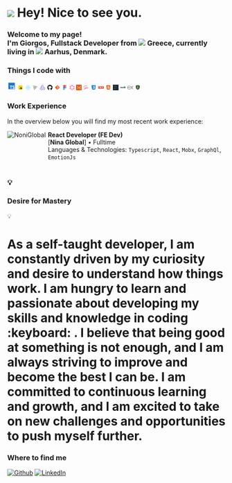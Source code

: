 <h1><img src="https://emojis.slackmojis.com/emojis/images/1531849430/4246/blob-sunglasses.gif?1531849430" width="30"/> Hey! Nice to see you.</h1>

### <p>Welcome to my page! </br> I'm Giorgos, Fullstack Developer from <img src="https://github.com/csmoore/country-flag-icons/blob/8f7c50904bb7080b8aef99c3fa836305117bcbc1/country-flags-4x3-png/gr.png" width="13"/> <b>Greece</b>, currently living in <img src="https://github.com/csmoore/country-flag-icons/blob/8f7c50904bb7080b8aef99c3fa836305117bcbc1/country-flags-4x3-png/dk.png" width="13"/> <b>Aarhus, Denmark</b>. </p>

### <h3>Things I code with</h3>

<p>
  <img alt="TypeScript" src="./imgs/typescript.png" width="20"/>
  <img alt="Javascript" src="./imgs/javascript.gif" width="13"/>
  <img alt="React" src="./imgs/react.png" width="13"/>
  <img alt="ThreeJs" src="./imgs/threejs.svg" width="13"/>
  <img alt="redux" src="./imgs/redux.png" width="13"/>
  <img alt="github actions" src="./imgs/github.png" width="13"/>
  <img alt="git" src="./imgs/git.png" width="13"/>
  <img alt="figma" src="./imgs/figma.png" width="13"/>
  <img alt="GraphQL" src="./imgs/graphql.png" width="13"/>
  <img alt="Mobx" src="./imgs/mobx.png" width="13"/>
  <img alt="Sass" src="./imgs/sass.png" width="13"/>
  <img alt="Css" src="./imgs/css3.png" width="13"/>
  <img alt="npm" src="./imgs/npm.png" width="13"/>
  <img alt="html5" src="./imgs/html5.png" width="13"/>
  <img alt="Prettier" src="./imgs/prettier.png" width="13"/>
  <img alt="Nodejs" src="./imgs/nodejs.png" width="13"/>
  <img alt="Expressjs" src="./imgs/expressjs.png" width="13"/>
  <img alt="MongoDB" src="./imgs/mongodb.png" width="13"/>
</p>

### Work Experience

In the overview below you will find my most recent work experience:

<img align="left" height="94px" width="94px" alt="NoniGlobal" src="https://static.vecteezy.com/system/resources/thumbnails/011/543/048/small/cute-laptop-for-sticker-isolated-cartoon-object-illustration-flat-style-sticker-icon-design-premium-logo-vector.jpg"/>

**React Developer (FE Dev)** \
[**Nina Global**] • Fulltime \
Languages & Technologies: `Typescript`, `React`, `Mobx`, `GraphQl`, `EmotionJs` \
<br/>

### :bulb: <h3>Desire for Mastery</h3> :bulb:

  <h1>As a self-taught developer, I am constantly driven by my curiosity and desire to understand how things work. I am hungry to learn and passionate about developing my skills and knowledge in coding :keyboard: . I believe that being good at something is not enough, and I am always striving to improve and become the best I can be. I am committed to continuous learning and growth, and I am excited to take on new challenges and opportunities to push myself further. </h1>

### <h3>Where to find me</h3>

<p><a href="https://github.com/GeorgeNonis" target="_blank"><img alt="Github" src="https://img.shields.io/badge/GitHub-%2312100E.svg?&style=for-the-badge&logo=Github&logoColor=white" /></a> <a href="https://www.linkedin.com/in/george-nonis-697430234/" target="_blank"><img alt="LinkedIn" src="https://img.shields.io/badge/linkedin-%230077B5.svg?&style=for-the-badge&logo=linkedin&logoColor=white" /></a>
</p>

<!--
**GeorgeNonis/GeorgeNonis** is a ✨ _special_ ✨ repository because its `README.md` (this file) appears on your GitHub profile.

Here are some ideas to get you started:

- 🔭 I’m currently working on ...
- 🌱 I’m currently learning ...
- 👯 I’m looking to collaborate on ...
- 🤔 I’m looking for help with ...
- 💬 Ask me about ...
- 📫 How to reach me: ...
- 😄 Pronouns: ...
- ⚡ Fun fact: ...
-->
